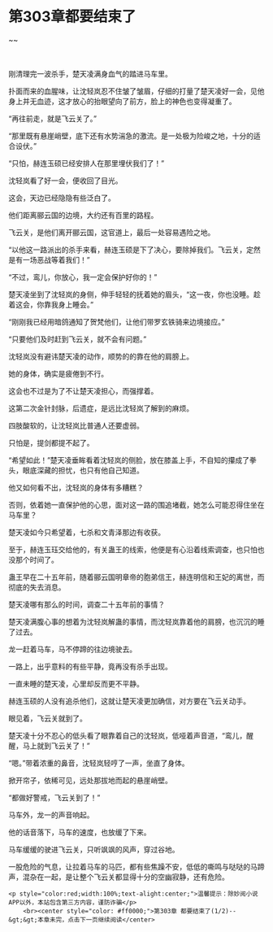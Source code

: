# 第303章都要结束了
~~
    	    <p name="pagetop" href="javascript:void(0);" onclick="return false" style="line-height: 35px;padding: 10px;color: #333;"> </p><p>刚清理完一波杀手，楚天凌满身血气的踏进马车里。</p><p>扑面而来的血腥味，让沈轻岚忍不住皱了皱眉，仔细的打量了楚天凌好一会，见他身上并无血迹，这才放心的抬眼望向了前方，脸上的神色也变得凝重了。</p><p>“再往前走，就是飞云关了。”</p><p>“那里既有悬崖峭壁，底下还有水势湍急的激流。是一处极为险峻之地，十分的适合设伏。”</p><p>“只怕，赫连玉硕已经安排人在那里埋伏我们了！”</p><p>沈轻岚看了好一会，便收回了目光。</p><p>这会，天边已经隐隐有些泛白了。</p><p>他们距离郦云国的边境，大约还有百里的路程。</p><p>飞云关，是他们离开郦云国，这官道上，最后一处容易遇险之地。</p><p>“以他这一路派出的杀手来看，赫连玉硕是下了决心，要除掉我们。飞云关，定然是有一场恶战等着我们！”</p><p>“不过，鸾儿，你放心，我一定会保护好你的！”</p><p>楚天凌坐到了沈轻岚的身侧，伸手轻轻的抚着她的眉头，“这一夜，你也没睡。趁着这会，你靠我身上睡会。”</p><p>“刚刚我已经用暗鸽通知了贺梵他们，让他们带罗玄铁骑来边境接应。”</p><p>“只要他们及时赶到飞云关，就不会有问题。”</p><p>沈轻岚没有避讳楚天凌的动作，顺势的的靠在他的肩膀上。</p><p>她的身体，确实是疲倦到不行。</p><p>这会也不过是为了不让楚天凌担心，而强撑着。</p><p>这第二次金针封脉，后遗症，是远比沈轻岚了解到的麻烦。</p><p>四肢酸软的，让沈轻岚比普通人还要虚弱。</p><p>只怕是，提剑都提不起了。</p><p>“希望如此！”楚天凌垂眸看着沈轻岚的侧脸，放在膝盖上手，不自知的攥成了拳头，眼底深藏的担忧，也只有他自己知道。</p><p>他又如何看不出，沈轻岚的身体有多糟糕？</p><p>否则，依着她一直保护他的心思，面对这一路的围追堵截，她怎么可能忍得住坐在马车里？</p><p>楚天凌如今只希望着，七杀和文青泽那边有收获。</p><p>至于，赫连玉珏交给他的，有关蛊王的线索，他便是有心沿着线索调查，也只怕也没那个时间了。</p><p>蛊王早在二十五年前，随着郦云国明章帝的胞弟信王，赫连明信和王妃的离世，而彻底的失去消息。</p><p>楚天凌哪有那么的时间，调查二十五年前的事情？</p><p>楚天凌满腹心事的想着为沈轻岚解蛊的事情，而沈轻岚靠着他的肩膀，也沉沉的睡了过去。</p><p>龙一赶着马车，马不停蹄的往边境驶去。</p><p>一路上，出乎意料的有些平静，竟再没有杀手出现。</p><p>一直未睡的楚天凌，心里却反而更不平静。</p><p>赫连玉硕的人没有追杀他们，这就让楚天凌更加确信，对方要在飞云关动手。</p><p>眼见着，飞云关就到了。</p><p>楚天凌十分不忍心的低头看了眼靠着自己的沈轻岚，低哑着声音道，“鸾儿，醒醒，马上就到飞云关了！”</p><p>“嗯。”带着浓重的鼻音，沈轻岚轻哼了一声，坐直了身体。</p><p>掀开帘子，依稀可见，远处那拔地而起的悬崖峭壁。</p><p>“都做好警戒，飞云关到了！”</p><p>马车外，龙一的声音响起。</p><p>他的话音落下，马车的速度，也放缓了下来。</p><p>马车缓缓的驶进飞云关，只听飒飒的风声，穿过谷地。</p><p>一股危险的气息，让拉着马车的马匹，都有些焦躁不安，低低的嘶鸣与哒哒的马蹄声，混杂在一起，是让整个飞云关都显得十分的空幽寂静，还有危险。</p>
    	
   	<p style="color:red;width:100%;text-alight:center;">温馨提示：除妙阅小说APP以外，本站包含第三方内容，谨防诈骗</p>
    	<br><center style="color: #ff0000;">第303章 都要结束了(1/2)--&gt;&gt;本章未完，点击下一页继续阅读</center>
    	